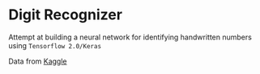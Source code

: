 # Digit Recognizer

Attempt at building a neural network for identifying handwritten numbers using `Tensorflow 2.0/Keras`

Data from [Kaggle](https://www.kaggle.com/c/digit-recognizer/overview)
